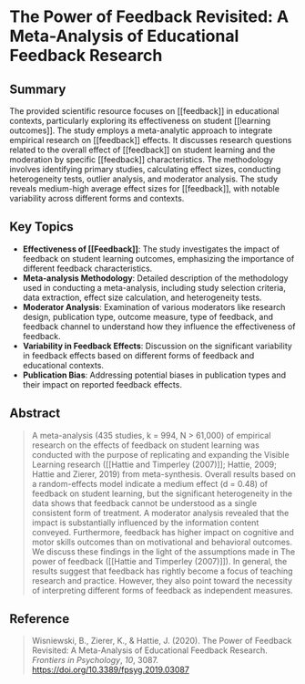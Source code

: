 # The Power of Feedback Revisited: A Meta-Analysis of Educational Feedback Research
## Summary
The provided scientific resource focuses on [[feedback]] in educational contexts, particularly exploring its effectiveness on student [[learning outcomes]]. The study employs a meta-analytic approach to integrate empirical research on [[feedback]] effects. It discusses research questions related to the overall effect of [[feedback]] on student learning and the moderation by specific [[feedback]] characteristics. The methodology involves identifying primary studies, calculating effect sizes, conducting heterogeneity tests, outlier analysis, and moderator analysis. The study reveals medium-high average effect sizes for [[feedback]], with notable variability across different forms and contexts.
## Key Topics
- **Effectiveness of [[Feedback]]**: The study investigates the impact of feedback on student learning outcomes, emphasizing the importance of different feedback characteristics.
- **Meta-analysis Methodology**: Detailed description of the methodology used in conducting a meta-analysis, including study selection criteria, data extraction, effect size calculation, and heterogeneity tests.
- **Moderator Analysis**: Examination of various moderators like research design, publication type, outcome measure, type of feedback, and feedback channel to understand how they influence the effectiveness of feedback.
- **Variability in Feedback Effects**: Discussion on the significant variability in feedback effects based on different forms of feedback and educational contexts.
- **Publication Bias**: Addressing potential biases in publication types and their impact on reported feedback effects.
## Abstract
> A meta-analysis (435 studies, k = 994, N > 61,000) of empirical research on the effects of feedback on student learning was conducted with the purpose of replicating and expanding the Visible Learning research ([[Hattie and Timperley (2007)]]; Hattie, 2009; Hattie and Zierer, 2019) from meta-synthesis. Overall results based on a random-effects model indicate a medium effect (d = 0.48) of feedback on student learning, but the significant heterogeneity in the data shows that feedback cannot be understood as a single consistent form of treatment. A moderator analysis revealed that the impact is substantially influenced by the information content conveyed. Furthermore, feedback has higher impact on cognitive and motor skills outcomes than on motivational and behavioral outcomes. We discuss these findings in the light of the assumptions made in The power of feedback ([[Hattie and Timperley (2007)]]). In general, the results suggest that feedback has rightly become a focus of teaching research and practice. However, they also point toward the necessity of interpreting different forms of feedback as independent measures.
## Reference
> Wisniewski, B., Zierer, K., & Hattie, J. (2020). The Power of Feedback Revisited: A Meta-Analysis of Educational Feedback Research. _Frontiers in Psychology_, _10_, 3087. https://doi.org/10.3389/fpsyg.2019.03087